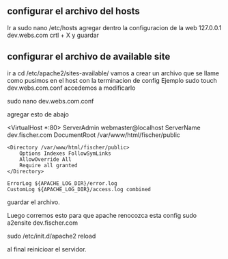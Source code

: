 ## configurar el archivo del hosts 

Ir a sudo nano /etc/hosts
agregar dentro la configuracion de la web
127.0.0.1   dev.webs.com
crtl + X y guardar

## configurar el archivo de available site

ir a cd /etc/apache2/sites-available/
vamos a crear un archivo que se llame como pusimos en el host con la terminacion de config
Ejemplo
sudo touch dev.webs.com.conf
accedemos a modificarlo

sudo nano dev.webs.com.conf

agregar esto de abajo

<VirtualHost *:80>
    ServerAdmin webmaster@localhost
    ServerName dev.fischer.com
    DocumentRoot /var/www/html/fischer/public

    <Directory /var/www/html/fischer/public>
        Options Indexes FollowSymLinks
        AllowOverride All
        Require all granted
    </Directory>

    ErrorLog ${APACHE_LOG_DIR}/error.log
    CustomLog ${APACHE_LOG_DIR}/access.log combined
</VirtualHost>

guardar el archivo.

Luego corremos esto para que apache renocozca esta config
sudo a2ensite dev.fischer.com

sudo /etc/init.d/apache2 reload

al final reinicioar el servidor.
